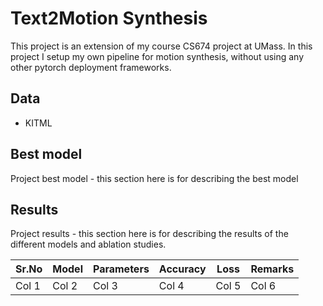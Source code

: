 # Text2Motion Synthesis

This project is an extension of my course CS674 project at UMass. In this project I setup my own pipeline for motion synthesis, without using any other
pytorch deployment frameworks.

## Data

- KITML

## Best model

Project best model - this section here is for describing the best model

## Results

Project results - this section here is for describing the results of the different models and ablation studies.

| Sr.No | Model | Parameters | Accuracy | Loss | Remarks |
| ----- | ----- | ---------- | -------- | ---- | ------- |
| Col 1 | Col 2 | Col 3 | Col 4 | Col 5 | Col 6 |